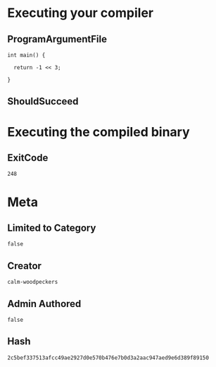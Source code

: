 # Executing your compiler

## ProgramArgumentFile

```
int main() {
  
  return -1 << 3;

}
```

## ShouldSucceed

# Executing the compiled binary

## ExitCode

```
248
```

# Meta

## Limited to Category

```
false
```

## Creator

```
calm-woodpeckers
```

## Admin Authored

```
false
```

## Hash

```
2c5bef337513afcc49ae2927d0e570b476e7b0d3a2aac947aed9e6d389f89150
```
